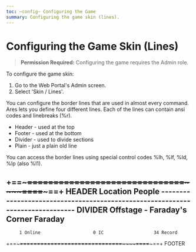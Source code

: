 ```yaml
---
toc: ~config~ Configuring the Game
summary: Configuring the game skin (lines).
---
```

# Configuring the Game Skin (Lines)

> **Permission Required:** Configuring the game requires the Admin role.

To configure the game skin:

1. Go to the Web Portal's Admin screen.  
2. Select 'Skin / Lines'.

You can configure the border lines that are used in almost every command.  Ares lets you define four different lines.  Each of the lines can contain ansi codes and linebreaks (\%r).

* Header - used at the top
* Footer - used at the bottom
* Divider - used to divide sections
* Plain - just a plain old line

You can access the border lines using special control codes \%lh, \%lf, \%ld, \%lp (also \%l1).

+==~~~~~====~~~~====~~~~====~~~~=====~~~~=====~~~~====~~~~====~~~~====~~~~~==+    HEADER
Location                            People
------------------------------------------------------------------------------    DIVIDER
Offstage - Faraday's Corner         Faraday
------------------------------------------------------------------------------    
         1 Online                    0 IC                   34 Record        
+==~~~~~====~~~~====~~~~====~~~~=====~~~~=====~~~~====~~~~====~~~~====~~~~~==+    FOOTER